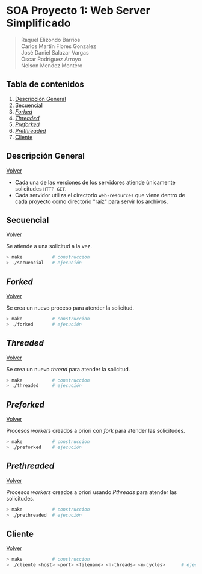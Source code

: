 SOA Proyecto 1: Web Server Simplificado
===================================
> Raquel Elizondo Barrios  
> Carlos Martín Flores Gonzalez  
> José Daniel Salazar Vargas  
> Oscar Rodríguez Arroyo  
> Nelson Mendez Montero



## Tabla de contenidos
1. [Descripción General](#descripcion-general)
2. [Secuencial](#secuencial)
3. [_Forked_](#sforked)
4. [_Threaded_](#threaded)
5. [_Preforked_](#preforked)
6. [_Prethreaded_](#prethreaded)
7. [Cliente](#cliente)


## Descripción General
[Volver](#tabla-de-contenidos)  

- Cada una de las versiones de los servidores atiende únicamente solicitudes `HTTP GET`. 
- Cada servidor utiliza el directorio `web-resources` que viene dentro de cada proyecto como directorio "raíz" para servir los archivos.


## Secuencial
[Volver](#tabla-de-contenidos)  

Se atiende a una solicitud a la vez.

```bash
> make           # construccion
> ./secuencial   # ejecución
```  

## _Forked_
[Volver](#tabla-de-contenidos) 

Se crea un nuevo proceso para atender la solicitud.

```bash
> make           # construccion
> ./forked       # ejecución
```   

## _Threaded_
[Volver](#tabla-de-contenidos)

Se crea un nuevo _thread_ para atender la solicitud.

```bash
> make           # construccion
> ./threaded     # ejecución
```  

## _Preforked_
[Volver](#tabla-de-contenidos)

Procesos _workers_ creados a priori con _fork_ para atender las solicitudes.

```bash
> make           # construccion
> ./preforked    # ejecución
```   

## _Prethreaded_
[Volver](#tabla-de-contenidos) 

Procesos _workers_ creados a priori usando _Pthreads_ para atender las solicitudes.

```bash
> make           # construccion
> ./prethreaded  # ejecución
```   

## Cliente
[Volver](#tabla-de-contenidos) 

```bash
> make           # construccion
> ./cliente <host> <port> <filename> <n-threads> <n-cycles>      # ejecución
```  
